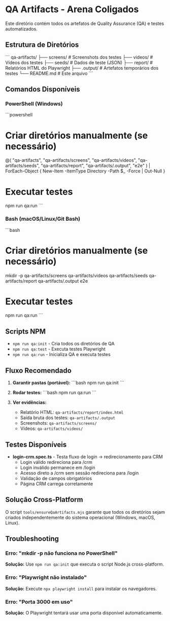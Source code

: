 # QA Artifacts - Arena Coligados

Este diretório contém todos os artefatos de Quality Assurance (QA) e testes automatizados.

## Estrutura de Diretórios

\`\`\`
qa-artifacts/
├── screens/          # Screenshots dos testes
├── videos/           # Vídeos dos testes
├── seeds/            # Dados de teste (JSON)
├── report/           # Relatórios HTML do Playwright
├── .output/          # Artefatos temporários dos testes
└── README.md         # Este arquivo
\`\`\`

## Comandos Disponíveis

### PowerShell (Windows)
\`\`\`powershell
# Criar diretórios manualmente (se necessário)
@(
  "qa-artifacts",
  "qa-artifacts/screens",
  "qa-artifacts/videos",
  "qa-artifacts/seeds",
  "qa-artifacts/report",
  "qa-artifacts/.output",
  "e2e"
) | ForEach-Object { New-Item -ItemType Directory -Path $_ -Force | Out-Null }

# Executar testes
npm run qa:run
\`\`\`

### Bash (macOS/Linux/Git Bash)
\`\`\`bash
# Criar diretórios manualmente (se necessário)
mkdir -p qa-artifacts/screens qa-artifacts/videos qa-artifacts/seeds qa-artifacts/report qa-artifacts/.output e2e

# Executar testes
npm run qa:run
\`\`\`

## Scripts NPM

- `npm run qa:init` - Cria todos os diretórios de QA
- `npm run qa:test` - Executa testes Playwright
- `npm run qa:run` - Inicializa QA e executa testes

## Fluxo Recomendado

1. **Garantir pastas (portável):**
   \`\`\`bash
   npm run qa:init
   \`\`\`

2. **Rodar testes:**
   \`\`\`bash
   npm run qa:run
   \`\`\`

3. **Ver evidências:**
   - Relatório HTML: `qa-artifacts/report/index.html`
   - Saída bruta dos testes: `qa-artifacts/.output`
   - Screenshots: `qa-artifacts/screens/`
   - Vídeos: `qa-artifacts/videos/`

## Testes Disponíveis

- **login-crm.spec.ts** - Testa fluxo de login → redirecionamento para CRM
  - Login válido redireciona para /crm
  - Login inválido permanece em /login
  - Acesso direto a /crm sem sessão redireciona para /login
  - Validação de campos obrigatórios
  - Página CRM carrega corretamente

## Solução Cross-Platform

O script `tools/ensureQaArtifacts.mjs` garante que todos os diretórios sejam criados independentemente do sistema operacional (Windows, macOS, Linux).

## Troubleshooting

### Erro: "mkdir -p não funciona no PowerShell"
**Solução:** Use `npm run qa:init` que executa o script Node.js cross-platform.

### Erro: "Playwright não instalado"
**Solução:** Execute `npx playwright install` para instalar os navegadores.

### Erro: "Porta 3000 em uso"
**Solução:** O Playwright tentará usar uma porta disponível automaticamente.
